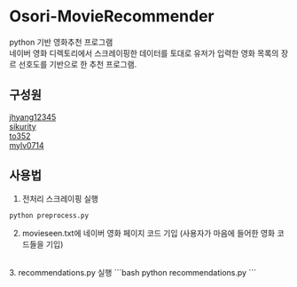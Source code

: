 ﻿# Osori-MovieRecommender
python 기반 영화추천 프로그램 <br>
네이버 영화 디렉토리에서 스크레이핑한 데이터를 토대로 유저가 입력한 영화 목록의 장르 선호도를 기반으로 한 추천 프로그램.


## 구성원
[jhyang12345](https://github.com/jhyang12345) <br>
[sikurity](https://github.com/sikurity) <br>
[to352](https://github.com/to352) <br>
[mylv0714](https://github.com/mylv0714) <br>

## 사용법
1. 전처리 스크레이핑 실행
```bash
python preprocess.py
```
2. movieseen.txt에 네이버 영화 페이지 코드 기입 (사용자가 마음에 들어한 영화 코드들을 기입) <br>
<br>
3. recommendations.py 실행
```bash
python recommendations.py
```
